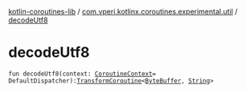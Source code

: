 [kotlin-coroutines-lib](../index.md) / [com.vperi.kotlinx.coroutines.experimental.util](index.md) / [decodeUtf8](./decode-utf8.md)

# decodeUtf8

`fun decodeUtf8(context: `[`CoroutineContext`](https://kotlinlang.org/api/latest/jvm/stdlib/kotlin.coroutines.experimental/-coroutine-context/index.html)` = DefaultDispatcher): `[`TransformCoroutine`](../com.vperi.kotlinx.coroutines.experimental.coroutine/-transform-coroutine/index.md)`<`[`ByteBuffer`](http://docs.oracle.com/javase/6/docs/api/java/nio/ByteBuffer.html)`, `[`String`](https://kotlinlang.org/api/latest/jvm/stdlib/kotlin/-string/index.html)`>`
